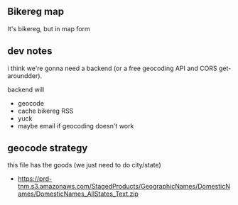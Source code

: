 ## Bikereg map
It's bikereg, but in map form


## dev notes
i think we're gonna need a backend (or a free geocoding API and CORS get-aroundder).

backend will
- geocode
- cache bikereg RSS
- yuck
- maybe email if geocoding doesn't work

## geocode strategy
this file has the goods (we just need to do city/state)
- https://prd-tnm.s3.amazonaws.com/StagedProducts/GeographicNames/DomesticNames/DomesticNames_AllStates_Text.zip
